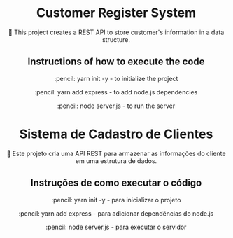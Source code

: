 <h1 align="center">Customer Register System</h1>

<p align="center">🚀 This project creates a REST API to store customer's information in a data structure.</p>

<h2 align="center"> Instructions of how to execute the code </h2>
<p align="center">:pencil: yarn init -y  - to initialize the project<p> 
<p align="center">:pencil: yarn add express - to add node.js dependencies<p>
<p align="center">:pencil: node server.js  -  to run the server <p>
  
  
  
  
<h1 align="center">Sistema de Cadastro de Clientes</h1>

<p align="center">🚀 Este projeto cria uma API REST para armazenar as informações do cliente em uma estrutura de dados.</p>

<h2 align="center"> Instruções de como executar o código </h2>
<p align="center">:pencil: yarn init -y - para inicializar o projeto<p>
<p align="center">:pencil: yarn add express - para adicionar dependências do node.js<p>
<p align="center">:pencil: node server.js - para executar o servidor <p>
